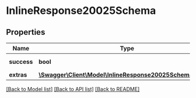 # InlineResponse20025Schema

## Properties
Name | Type | Description | Notes
------------ | ------------- | ------------- | -------------
**success** | **bool** | Успешнали операция | [optional] 
**extras** | [**\Swagger\Client\Model\InlineResponse20025SchemaExtras[]**](InlineResponse20025SchemaExtras.md) |  | [optional] 

[[Back to Model list]](../../README.md#documentation-for-models) [[Back to API list]](../../README.md#documentation-for-api-endpoints) [[Back to README]](../../README.md)

